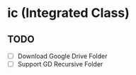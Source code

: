 # ic (Integrated Class)

## TODO
- [ ] Download Google Drive Folder
- [ ] Support GD Recursive Folder
